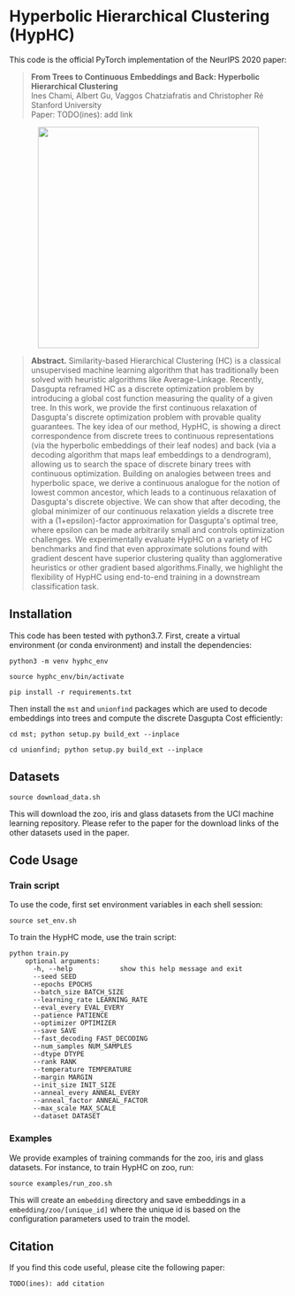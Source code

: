 # Hyperbolic Hierarchical Clustering (HypHC)

This code is the official PyTorch implementation of the NeurIPS 2020 paper: 
> **From Trees to Continuous Embeddings and Back: Hyperbolic Hierarchical Clustering**\
> Ines Chami, Albert Gu, Vaggos Chatziafratis and Christopher Ré\
> Stanford University\
> Paper: TODO(ines): add link

<p align="center">
  <img width="400" height="400" src="https://github.com/HazyResearch/HypHC/blob/master/HypHC.gif">
</p>

> **Abstract.** Similarity-based Hierarchical Clustering (HC) is a classical unsupervised machine learning algorithm that has traditionally been solved with heuristic algorithms like Average-Linkage. Recently, Dasgupta reframed HC as a discrete optimization problem by introducing a global cost function measuring the quality of a given tree. In this work, we provide the first continuous relaxation of Dasgupta's discrete optimization problem with provable quality guarantees. The key idea of our method, HypHC, is showing a direct correspondence from discrete trees to continuous representations (via the hyperbolic embeddings of their leaf nodes) and back (via a decoding algorithm that maps leaf embeddings to a dendrogram), allowing us to search the space of discrete binary trees with continuous optimization. Building on analogies between trees and hyperbolic space, we derive a continuous analogue for the notion of lowest common ancestor, which leads to a continuous relaxation of Dasgupta's discrete objective. We can show that after decoding, the global minimizer of our continuous relaxation yields a discrete tree with a (1+epsilon)-factor approximation for Dasgupta's optimal tree, where epsilon can be made arbitrarily small and controls optimization challenges. We experimentally evaluate HypHC on a variety of HC benchmarks and find that even approximate solutions found with gradient descent have superior clustering quality than agglomerative heuristics or other gradient based algorithms.Finally, we highlight the flexibility of HypHC using end-to-end training in a downstream classification task.


## Installation

This code has been tested with python3.7. First, create a virtual environment (or conda environment) and install the dependencies:

```python3 -m venv hyphc_env```

```source hyphc_env/bin/activate```

```pip install -r requirements.txt``` 

Then install the ```mst``` and ```unionfind``` packages which are used to decode embeddings into trees and compute the discrete Dasgupta Cost efficiently: 

```cd mst; python setup.py build_ext --inplace```

```cd unionfind; python setup.py build_ext --inplace```

## Datasets

```source download_data.sh```

This will download the zoo, iris and glass datasets from the UCI machine learning repository. Please refer to the paper for the download links of the other datasets used in the paper. 

## Code Usage

### Train script

To use the code, first set environment variables in each shell session:

```source set_env.sh```

To train the HypHC mode, use the train script:
```
python train.py
    optional arguments:
      -h, --help            show this help message and exit
      --seed SEED
      --epochs EPOCHS
      --batch_size BATCH_SIZE
      --learning_rate LEARNING_RATE
      --eval_every EVAL_EVERY
      --patience PATIENCE
      --optimizer OPTIMIZER
      --save SAVE
      --fast_decoding FAST_DECODING
      --num_samples NUM_SAMPLES
      --dtype DTYPE
      --rank RANK
      --temperature TEMPERATURE
      --margin MARGIN
      --init_size INIT_SIZE
      --anneal_every ANNEAL_EVERY
      --anneal_factor ANNEAL_FACTOR
      --max_scale MAX_SCALE
      --dataset DATASET
``` 

### Examples

We provide examples of training commands for the zoo, iris and glass datasets. For instance, to train HypHC on zoo, run: 

```source examples/run_zoo.sh``` 

This will create an `embedding` directory and save embeddings in a `embedding/zoo/[unique_id]` where the unique id is based on the configuration parameters used to train the model.   

## Citation

If you find this code useful, please cite the following paper:
```
TODO(ines): add citation
```
